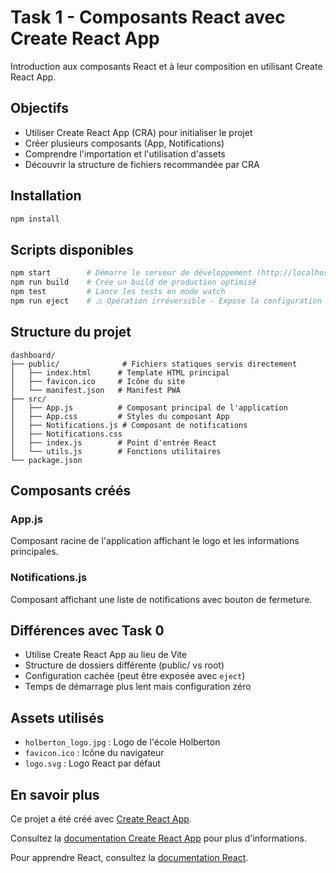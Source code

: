 # Task 1 - Composants React avec Create React App

Introduction aux composants React et à leur composition en utilisant Create React App.

## Objectifs

- Utiliser Create React App (CRA) pour initialiser le projet
- Créer plusieurs composants (App, Notifications)
- Comprendre l'importation et l'utilisation d'assets
- Découvrir la structure de fichiers recommandée par CRA

## Installation

```bash
npm install
```

## Scripts disponibles

```bash
npm start        # Démarre le serveur de développement (http://localhost:3000)
npm run build    # Crée un build de production optimisé
npm test         # Lance les tests en mode watch
npm run eject    # ⚠️ Opération irréversible - Expose la configuration complète
```

## Structure du projet

```
dashboard/
├── public/              # Fichiers statiques servis directement
│   ├── index.html      # Template HTML principal
│   ├── favicon.ico     # Icône du site
│   └── manifest.json   # Manifest PWA
├── src/
│   ├── App.js          # Composant principal de l'application
│   ├── App.css         # Styles du composant App
│   ├── Notifications.js # Composant de notifications
│   ├── Notifications.css
│   ├── index.js        # Point d'entrée React
│   └── utils.js        # Fonctions utilitaires
└── package.json
```

## Composants créés

### App.js
Composant racine de l'application affichant le logo et les informations principales.

### Notifications.js
Composant affichant une liste de notifications avec bouton de fermeture.

## Différences avec Task 0

- Utilise Create React App au lieu de Vite
- Structure de dossiers différente (public/ vs root)
- Configuration cachée (peut être exposée avec `eject`)
- Temps de démarrage plus lent mais configuration zéro

## Assets utilisés

- `holberton_logo.jpg` : Logo de l'école Holberton
- `favicon.ico` : Icône du navigateur
- `logo.svg` : Logo React par défaut

## En savoir plus

Ce projet a été créé avec [Create React App](https://github.com/facebook/create-react-app).

Consultez la [documentation Create React App](https://facebook.github.io/create-react-app/docs/getting-started) pour plus d'informations.

Pour apprendre React, consultez la [documentation React](https://reactjs.org/).

